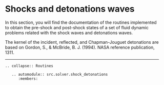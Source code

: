 # Shocks and detonations waves

In this section, you will find the documentation of the routines implemented to obtain the pre-shock and post-shock states of a set of fluid dynamic problems related with the shock waves and detonations waves.

<div class="note">
The kernel of the incident, reflected, and Chapman-Jouguet detonations are based on Gordon, S., & McBride, B. J. (1994). NASA reference publication, 1311.
</div>

***

```{eval-rst}
.. collapse:: Routines

   .. automodule:: src.solver.shock_detonations
      :members:
```